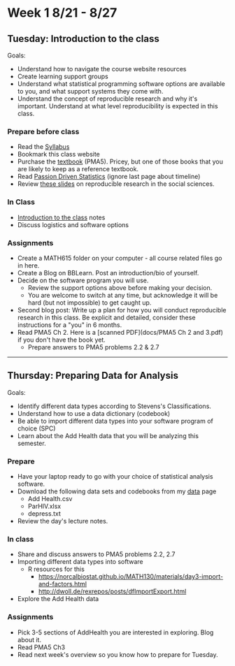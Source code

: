 <br><br>

# Week 1 8/21 - 8/27

## Tuesday: Introduction to the class
Goals: 

* Understand how to navigate the course website resources
* Create learning support groups
* Understand what statistical programming software options are available to you, and what support systems they come with. 
* Understand the concept of reproducible research and why it's important. Understand at what level reproducibility is expected in this class. 

    
### Prepare before class
* Read the [Syllabus](docs/syllabus_615_f17.html)
* Bookmark this class website 
* Purchase the [textbook](https://www.amazon.com/Practical-Multivariate-Analysis-Chapman-Statistical/dp/1439816808) (PMA5). Pricey, but one of those books that you are likely to keep as a reference textbook. 
* Read [Passion Driven Statistics](docs/PDS_Intro_Stat.pdf) (ignore last page about timeline)
* Review [these slides](http://benmarwick.github.io/UW-eScience-reproducibility-social-sciences/#/) on reproducible research in the social sciences.

### In Class
* [Introduction to the class](docs/lec01_intro_class.html) notes
* Discuss logistics and software options

### Assignments
* Create a MATH615 folder on your computer - all course related files go in here. 
* Create a Blog on BBLearn. Post an introduction/bio of yourself. 
* Decide on the software program you will use. 
    - Review the support options above before making your decision.  
    - You are welcome to switch at any time, but acknowledge it will be hard (but not impossible) to get caught up. 
* Second blog post: Write up a plan for how you will conduct reproducible research in this class. Be explicit and detailed, consider these instructions for a "you" in 6 months. 
* Read PMA5 Ch 2. Here is a [scanned PDF](docs/PMA5 Ch 2 and 3.pdf) if you don't have the book yet.
    - Prepare answers to PMA5 problems 2.2 & 2.7
----

## Thursday: Preparing Data for Analysis
Goals: 

* Identify different data types according to Stevens's Classifications. 
* Understand how to use a data dictionary (codebook)
* Be able to import different data types into your software program of choice (SPC)
* Learn about the Add Health data that you will be analyzing this semester. 
 

### Prepare 
 
* Have your laptop ready to go with your choice of statistical analysis software. 
* Download the following data sets and codebooks from my [data](https://norcalbiostat.netlify.com/data/raw_data/) page
    - Add Health.csv
    - ParHIV.xlsx
    - depress.txt
* Review the day's lecture notes. 

### In class
* Share and discuss answers to PMA5 problems 2.2, 2.7
* Importing different data types into software
    - R resources for this
        - https://norcalbiostat.github.io/MATH130/materials/day3-import-and-factors.html 
        - http://dwoll.de/rexrepos/posts/dfImportExport.html 
* Explore the Add Health data 

### Assignments
* Pick 3-5 sections of AddHealth you are interested in exploring. Blog about it. 
* Read PMA5 Ch3
* Read next week's overview so you know how to prepare for Tuesday. 




